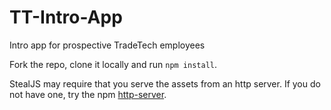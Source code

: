 # TT-Intro-App
Intro app for prospective TradeTech employees

Fork the repo, clone it locally and run ```npm install```.

StealJS may require that you serve the assets from an http server. If you do not have one, try the npm [http-server](https://www.npmjs.com/package/http-server).
